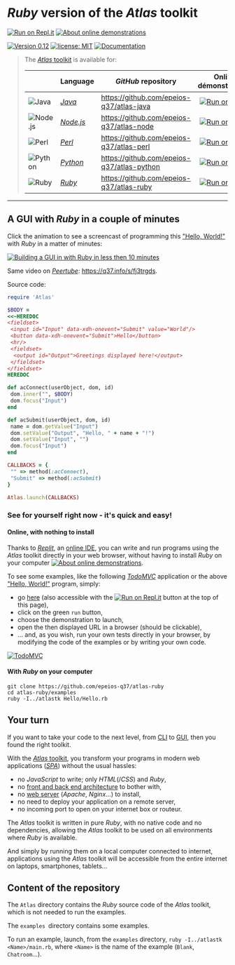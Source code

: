# *Ruby* version of the *Atlas* toolkit

[![Run on Repl.it](https://q37.info/s/kpm7xhfm.png)](https://q37.info/s/9thdtmjg)  [![About online demonstrations](https://img.shields.io/badge/about-online%20demonstrations-informational)](https://q37.info/s/sssznrb4)

[![Version 0.12](https://img.shields.io/static/v1.svg?&color=90b4ed&label=Version&message=0.12&style=for-the-badge)](http://github.com/epeios-q37/atlas-ruby/)
[![license: MIT](https://img.shields.io/github/license/epeios-q37/atlas-ruby?color=yellow&style=for-the-badge)](https://github.com/epeios-q37/atlas-ruby/blob/master/LICENSE)
[![Documentation](https://img.shields.io/static/v1?label=documentation&message=atlastk.org&color=ff69b4&style=for-the-badge)](https://atlastk.org)  



> The [*Atlas* toolkit](https://atlastk.org) is available for:
> 
> | &nbsp;&nbsp;&nbsp;&nbsp;&nbsp;&nbsp;&nbsp;&nbsp; | Language | *GitHub* repository | Online démonstrations
> |-|-|-|:-:|
> | ![Java](https://q37.info/s/sgb9nq7x.svg) | [*Java*](https://q37.info/s/qtnkp9w4)  |<https://github.com/epeios-q37/atlas-java> | [![Run on Replit](https://q37.info/s/kpm7xhfm.png)](https://q37.info/s/3vwk3h3n) |
> | ![Node.js](https://q37.info/s/b9ctj4bb.svg) | [*Node.js*](https://q37.info/s/3d7hr733) | <https://github.com/epeios-q37/atlas-node> | [![Run on Replit](https://q37.info/s/kpm7xhfm.png)](https://q37.info/s/st7gccd4) |
> | ![Perl](https://q37.info/s/v9qkzvhk.svg) | [*Perl*](https://q37.info/s/4nvmwjgg)  |<https://github.com/epeios-q37/atlas-perl> | [![Run on Replit](https://q37.info/s/kpm7xhfm.png)](https://q37.info/s/h3h34zgq) |
> | ![Python](https://q37.info/s/t4s3p4rk.svg) | [*Python*](https://q37.info/s/pd7j9k4r)  | <https://github.com/epeios-q37/atlas-python> | [![Run on Replit](https://q37.info/s/kpm7xhfm.png)](https://q37.info/s/vwpsw73v) |
> | ![Ruby](https://q37.info/s/ngxztq4t.svg) | [*Ruby*](https://q37.info/s/gkfj3zpz)  | <https://github.com/epeios-q37/atlas-ruby> | [![Run on Replit](https://q37.info/s/kpm7xhfm.png)](https://q37.info/s/9thdtmjg) |




---

## A GUI with *Ruby* in a couple of minutes

Click the animation to see a screencast of programming this ["Hello, World!"](https://en.wikipedia.org/wiki/%22Hello,_World!%22_program) with *Ruby* in a matter of minutes:

[![Building a GUI in with *Ruby* in less then 10 minutes](https://q37.info/s/qp4z37pg.gif)](https://q37.info/s/zgb4d9v3)

Same video on [*Peertube*](https://en.wikipedia.org/wiki/PeerTube): <https://q37.info/s/fj3trgds>.

Source code:

```ruby
require 'Atlas'

$BODY =
<<~HEREDOC
<fieldset>
 <input id="Input" data-xdh-onevent="Submit" value="World"/>
 <button data-xdh-onevent="Submit">Hello</button>
 <hr/>
 <fieldset>
  <output id="Output">Greetings displayed here!</output>
 </fieldset>
</fieldset>
HEREDOC

def acConnect(userObject, dom, id)
 dom.inner("", $BODY)
 dom.focus("Input")
end

def acSubmit(userObject, dom, id)
 name = dom.getValue("Input")
 dom.setValue("Output", "Hello, " + name + "!")
 dom.setValue("Input", "")
 dom.focus("Input")
end

CALLBACKS = {
 "" => method(:acConnect),
 "Submit" => method(:acSubmit)
}

Atlas.launch(CALLBACKS)
```

### See for yourself right now - it's quick and easy!

#### Online, with nothing to install

Thanks to [*Replit*](https://q37.info/s/mxmgq3qm), an [online IDE](https://q37.info/s/zzkzbdw7), you can write and run programs using the *Atlas* toolkit directly in your web browser, without having to install *Ruby* on your computer [![About online demonstrations](https://img.shields.io/badge/about-online%20demonstrations-informational)](https://q37.info/s/sssznrb4).

To see some examples, like the following [*TodoMVC*](http://todomvc.com/) application or the above ["Hello, World!"](https://en.wikipedia.org/wiki/%22Hello,_World!%22_program) program, simply:
- go [here](https://q37.info/s/9thdtmjg) (also accessible with the [![Run on Repl.it](https://q37.info/s/kpm7xhfm.png)](https://q37.info/s/9thdtmjg) button at the top of this page),
-  click on the green `run` button,
-  choose the demonstration to launch,
-  open the then displayed URL in a browser (should be clickable), 
- … and, as you wish, run your own tests directly in your browser, by modifying the code of the examples or by writing your own code.

[![TodoMVC](https://q37.info/download/TodoMVC.gif "The TodoMVC application made with the Atlas toolkit")](https://q37.info/s/9thdtmjg)

#### With *Ruby* on your computer

```
git clone https://github.com/epeios-q37/atlas-ruby
cd atlas-ruby/examples
ruby -I../atlastk Hello/Hello.rb
```



## Your turn

If you want to take your code to the next level, from [CLI](https://q37.info/s/cnh9nrw9) to [GUI](https://q37.info/s/hw9n3pjs), then you found the right toolkit.

With the [*Atlas* toolkit](http://atlastk.org/), you transform your programs in modern web applications ([*SPA*](https://q37.info/s/7sbmxd3j)) without the usual hassles:
- no *JavaScript* to write; only *HTML*(/*CSS*) and *Ruby*,
- no [front and back end architecture](https://q37.info/s/px7hhztd) to bother with,
- no [web server](https://q37.info/s/n3hpwsht) (*Apache*, *Nginx*…) to install,
- no need to deploy your application on a remote server,
- no incoming port to open on your internet box or routeur.

The *Atlas* toolkit is written in pure *Ruby*, with no native code and no dependencies, allowing the *Atlas* toolkit to be used on all environments where *Ruby* is available. 

And simply by running them on a local computer connected to internet, applications using the *Atlas* toolkit will be accessible from the entire internet on laptops, smartphones, tablets…

## Content of the repository

The `Atlas` directory contains the *Ruby* source code of the *Atlas* toolkit, which is not needed to run the examples.

The `examples `directory contains some examples.

To run an example, launch, from the `examples` directory, `ruby -I../atlastk <Name>/main.rb`, where `<Name>` is the name of the example (`Blank`, `Chatroom`…).